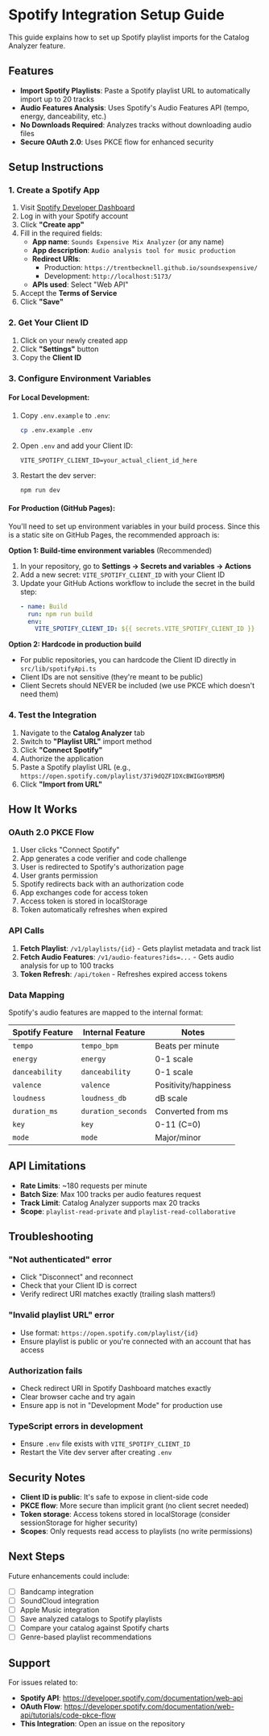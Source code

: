 # Spotify Integration Setup Guide

This guide explains how to set up Spotify playlist imports for the Catalog Analyzer feature.

## Features

- **Import Spotify Playlists**: Paste a Spotify playlist URL to automatically import up to 20 tracks
- **Audio Features Analysis**: Uses Spotify's Audio Features API (tempo, energy, danceability, etc.)
- **No Downloads Required**: Analyzes tracks without downloading audio files
- **Secure OAuth 2.0**: Uses PKCE flow for enhanced security

## Setup Instructions

### 1. Create a Spotify App

1. Visit [Spotify Developer Dashboard](https://developer.spotify.com/dashboard)
2. Log in with your Spotify account
3. Click **"Create app"**
4. Fill in the required fields:
   - **App name**: `Sounds Expensive Mix Analyzer` (or any name)
   - **App description**: `Audio analysis tool for music production`
   - **Redirect URIs**: 
     - Production: `https://trentbecknell.github.io/soundsexpensive/`
     - Development: `http://localhost:5173/`
   - **APIs used**: Select "Web API"
5. Accept the **Terms of Service**
6. Click **"Save"**

### 2. Get Your Client ID

1. Click on your newly created app
2. Click **"Settings"** button
3. Copy the **Client ID**

### 3. Configure Environment Variables

#### For Local Development:

1. Copy `.env.example` to `.env`:
   ```bash
   cp .env.example .env
   ```

2. Open `.env` and add your Client ID:
   ```
   VITE_SPOTIFY_CLIENT_ID=your_actual_client_id_here
   ```

3. Restart the dev server:
   ```bash
   npm run dev
   ```

#### For Production (GitHub Pages):

You'll need to set up environment variables in your build process. Since this is a static site on GitHub Pages, the recommended approach is:

**Option 1: Build-time environment variables** (Recommended)
1. In your repository, go to **Settings → Secrets and variables → Actions**
2. Add a new secret: `VITE_SPOTIFY_CLIENT_ID` with your Client ID
3. Update your GitHub Actions workflow to include the secret in the build step:
   ```yaml
   - name: Build
     run: npm run build
     env:
       VITE_SPOTIFY_CLIENT_ID: ${{ secrets.VITE_SPOTIFY_CLIENT_ID }}
   ```

**Option 2: Hardcode in production build**
- For public repositories, you can hardcode the Client ID directly in `src/lib/spotifyApi.ts`
- Client IDs are not sensitive (they're meant to be public)
- Client Secrets should NEVER be included (we use PKCE which doesn't need them)

### 4. Test the Integration

1. Navigate to the **Catalog Analyzer** tab
2. Switch to **"Playlist URL"** import method
3. Click **"Connect Spotify"**
4. Authorize the application
5. Paste a Spotify playlist URL (e.g., `https://open.spotify.com/playlist/37i9dQZF1DXcBWIGoYBM5M`)
6. Click **"Import from URL"**

## How It Works

### OAuth 2.0 PKCE Flow

1. User clicks "Connect Spotify"
2. App generates a code verifier and code challenge
3. User is redirected to Spotify's authorization page
4. User grants permission
5. Spotify redirects back with an authorization code
6. App exchanges code for access token
7. Access token is stored in localStorage
8. Token automatically refreshes when expired

### API Calls

1. **Fetch Playlist**: `/v1/playlists/{id}` - Gets playlist metadata and track list
2. **Fetch Audio Features**: `/v1/audio-features?ids=...` - Gets audio analysis for up to 100 tracks
3. **Token Refresh**: `/api/token` - Refreshes expired access tokens

### Data Mapping

Spotify's audio features are mapped to the internal format:

| Spotify Feature | Internal Feature | Notes |
|----------------|------------------|-------|
| `tempo` | `tempo_bpm` | Beats per minute |
| `energy` | `energy` | 0-1 scale |
| `danceability` | `danceability` | 0-1 scale |
| `valence` | `valence` | Positivity/happiness |
| `loudness` | `loudness_db` | dB scale |
| `duration_ms` | `duration_seconds` | Converted from ms |
| `key` | `key` | 0-11 (C=0) |
| `mode` | `mode` | Major/minor |

## API Limitations

- **Rate Limits**: ~180 requests per minute
- **Batch Size**: Max 100 tracks per audio features request
- **Track Limit**: Catalog Analyzer supports max 20 tracks
- **Scope**: `playlist-read-private` and `playlist-read-collaborative`

## Troubleshooting

### "Not authenticated" error
- Click "Disconnect" and reconnect
- Check that your Client ID is correct
- Verify redirect URI matches exactly (trailing slash matters!)

### "Invalid playlist URL" error
- Use format: `https://open.spotify.com/playlist/{id}`
- Ensure playlist is public or you're connected with an account that has access

### Authorization fails
- Check redirect URI in Spotify Dashboard matches exactly
- Clear browser cache and try again
- Ensure app is not in "Development Mode" for production use

### TypeScript errors in development
- Ensure `.env` file exists with `VITE_SPOTIFY_CLIENT_ID`
- Restart the Vite dev server after creating `.env`

## Security Notes

- **Client ID is public**: It's safe to expose in client-side code
- **PKCE flow**: More secure than implicit grant (no client secret needed)
- **Token storage**: Access tokens stored in localStorage (consider sessionStorage for higher security)
- **Scopes**: Only requests read access to playlists (no write permissions)

## Next Steps

Future enhancements could include:

- [ ] Bandcamp integration
- [ ] SoundCloud integration
- [ ] Apple Music integration
- [ ] Save analyzed catalogs to Spotify playlists
- [ ] Compare your catalog against Spotify charts
- [ ] Genre-based playlist recommendations

## Support

For issues related to:
- **Spotify API**: https://developer.spotify.com/documentation/web-api
- **OAuth Flow**: https://developer.spotify.com/documentation/web-api/tutorials/code-pkce-flow
- **This Integration**: Open an issue on the repository
